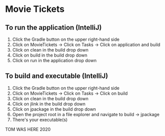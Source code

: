# Movie Tickets

## To run the application (IntelliJ)
1. Click the Gradle button on the upper right-hand side
2. Click on MovieTickets -> Click on Tasks -> Click on application and build
3. Click on clean in the build drop down
4. Click on build in the build drop down
5. Click on run in the application drop down

## To build and executable (IntelliJ)
1. Click the Gradle button on the upper right-hand side
2. Click on MovieTickets -> Click on Tasks -> Click on build
3. Click on clean in the build drop down
4. Click on jlink in the build drop down
5. Click on jpackage in the build drop down
6. Open the project root in a file explorer and navigate to build -> jpackage
7. There's your executable(s)

TOM WAS HERE 2020
